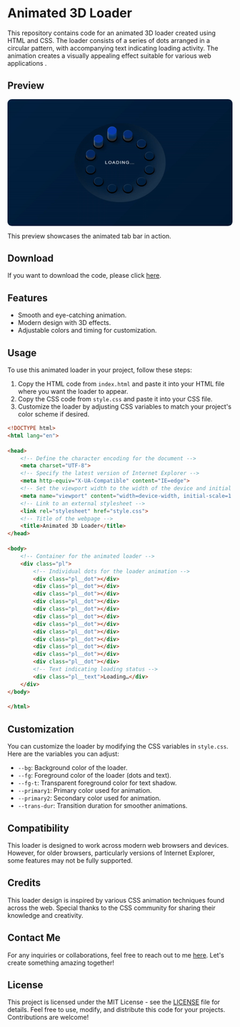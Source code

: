 # Animated 3D Loader

This repository contains code for an animated 3D loader created using HTML and CSS. The loader consists of a series of dots arranged in a circular pattern, with accompanying text indicating loading activity. The animation creates a visually appealing effect suitable for various web applications .

## Preview

<div style="display: flex; align-items: center; justify-content: center; width: 100%; border-radius: 0.6rem;">
    <img src="preview.gif" alt="preview GIF" width="100%" height="100%" style="overflow: none; border-radius: inherit;"/>
</div>

This preview showcases the animated tab bar in action.

## Download

If you want to download the code, please click [here](https://t.me/CodeWithAarzoo).

## Features

- Smooth and eye-catching animation.
- Modern design with 3D effects.
- Adjustable colors and timing for customization.

## Usage

To use this animated loader in your project, follow these steps:

1. Copy the HTML code from `index.html` and paste it into your HTML file where you want the loader to appear.
2. Copy the CSS code from `style.css` and paste it into your CSS file.
3. Customize the loader by adjusting CSS variables to match your project's color scheme if desired.

```html
<!DOCTYPE html>
<html lang="en">

<head>
    <!-- Define the character encoding for the document -->
    <meta charset="UTF-8">
    <!-- Specify the latest version of Internet Explorer -->
    <meta http-equiv="X-UA-Compatible" content="IE=edge">
    <!-- Set the viewport width to the width of the device and initial scale to 1.0 -->
    <meta name="viewport" content="width=device-width, initial-scale=1.0">
    <!-- Link to an external stylesheet -->
    <link rel="stylesheet" href="style.css">
    <!-- Title of the webpage -->
    <title>Animated 3D Loader</title>
</head>

<body>
    <!-- Container for the animated loader -->
    <div class="pl">
        <!-- Individual dots for the loader animation -->
        <div class="pl__dot"></div>
        <div class="pl__dot"></div>
        <div class="pl__dot"></div>
        <div class="pl__dot"></div>
        <div class="pl__dot"></div>
        <div class="pl__dot"></div>
        <div class="pl__dot"></div>
        <div class="pl__dot"></div>
        <div class="pl__dot"></div>
        <div class="pl__dot"></div>
        <div class="pl__dot"></div>
        <div class="pl__dot"></div>
        <!-- Text indicating loading status -->
        <div class="pl__text">Loading…</div>
    </div>
</body>

</html>
```

## Customization

You can customize the loader by modifying the CSS variables in `style.css`. Here are the variables you can adjust:

- `--bg`: Background color of the loader.
- `--fg`: Foreground color of the loader (dots and text).
- `--fg-t`: Transparent foreground color for text shadow.
- `--primary1`: Primary color used for animation.
- `--primary2`: Secondary color used for animation.
- `--trans-dur`: Transition duration for smoother animations.

## Compatibility

This loader is designed to work across modern web browsers and devices. However, for older browsers, particularly versions of Internet Explorer, some features may not be fully supported.

## Credits

This loader design is inspired by various CSS animation techniques found across the web. Special thanks to the CSS community for sharing their knowledge and creativity.

## Contact Me

For any inquiries or collaborations, feel free to reach out to me [here](https://bento.me/withaarzoo). Let's create something amazing together!

## License

This project is licensed under the MIT License - see the [LICENSE](LICENSE) file for details. Feel free to use, modify, and distribute this code for your projects. Contributions are welcome!
